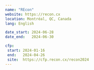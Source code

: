 ```yaml
---
name: "REcon"
website: https://recon.cx
location: Montréal, QC, Canada
lang: English

date_start: 2024-06-28
date_end:   2024-06-30

cfp:
 start: 2024-01-16
 end:   2024-04-26
 site:  https://cfp.recon.cx/recon2024
---
```

